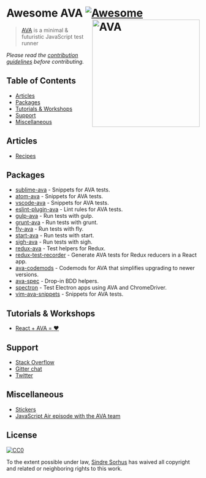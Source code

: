 # Awesome AVA [![Awesome](https://cdn.rawgit.com/sindresorhus/awesome/d7305f38d29fed78fa85652e3a63e154dd8e8829/media/badge.svg)](https://github.com/sindresorhus/awesome) [<img src="https://github.com/sindresorhus/ava/raw/master/media/header.png" width="280" align="right" alt="AVA">](https://ava.li)

> [AVA](https://ava.li) is a minimal & futuristic JavaScript test runner

*Please read the [contribution guidelines](contributing.md) before contributing.*


## Table of Contents

- [Articles](#articles)
- [Packages](#packages)
- [Tutorials & Workshops](#tutorials--workshops)
- [Support](#support)
- [Miscellaneous](#miscellaneous)


## Articles

- [Recipes](https://github.com/sindresorhus/ava/tree/master/docs/recipes)


## Packages

- [sublime-ava](https://github.com/sindresorhus/sublime-ava) - Snippets for AVA tests.
- [atom-ava](https://github.com/sindresorhus/atom-ava) - Snippets for AVA tests.
- [vscode-ava](https://github.com/samverschueren/vscode-ava) - Snippets for AVA tests.
- [eslint-plugin-ava](https://github.com/sindresorhus/eslint-plugin-ava) - Lint rules for AVA tests.
- [gulp-ava](https://github.com/sindresorhus/gulp-ava) - Run tests with gulp.
- [grunt-ava](https://github.com/sindresorhus/grunt-ava) - Run tests with grunt.
- [fly-ava](https://github.com/pine/fly-ava) - Run tests with fly.
- [start-ava](https://github.com/start-runner/ava) - Run tests with start.
- [sigh-ava](https://github.com/unlight/sigh-ava) - Run tests with sigh.
- [redux-ava](https://github.com/sotojuan/redux-ava) - Test helpers for Redux.
- [redux-test-recorder](https://github.com/conorhastings/redux-test-recorder) - Generate AVA tests for Redux reducers in a React app.
- [ava-codemods](https://github.com/jamestalmage/ava-codemods) - Codemods for AVA that simplifies upgrading to newer versions.
- [ava-spec](https://github.com/sheerun/ava-spec) - Drop-in BDD helpers.
- [spectron](https://github.com/kevinsawicki/spectron#with-ava) - Test Electron apps using AVA and ChromeDriver.
- [vim-ava-snippets](https://github.com/ahmedelgabri/vim-ava-snippets) - Snippets for AVA tests.


## Tutorials & Workshops

- [React + AVA = :heart:](https://github.com/kentcdodds/react-ava-workshop)


## Support

- [Stack Overflow](https://stackoverflow.com/questions/tagged/ava)
- [Gitter chat](https://gitter.im/sindresorhus/ava)
- [Twitter](https://twitter.com/ava__js)


## Miscellaneous

- [Stickers](https://www.stickermule.com/user/1070705604/stickers)
- [JavaScript Air episode with the AVA team](http://jsair.io/ava)


## License

[![CC0](http://mirrors.creativecommons.org/presskit/buttons/88x31/svg/cc-zero.svg)](https://creativecommons.org/publicdomain/zero/1.0/)

To the extent possible under law, [Sindre Sorhus](http://sindresorhus.com) has waived all copyright and related or neighboring rights to this work.
